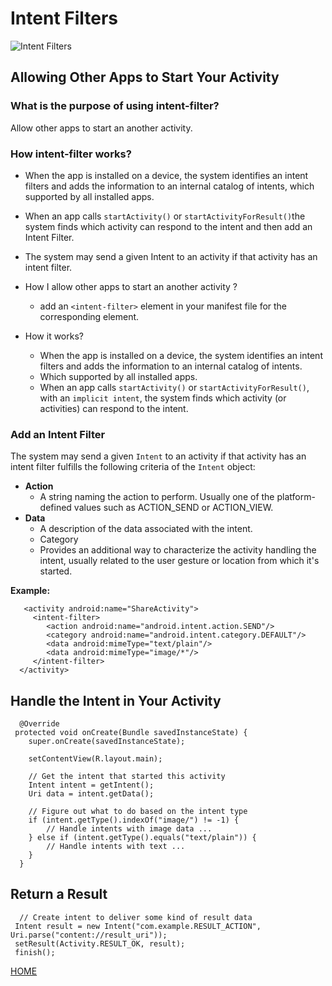 # **Intent Filters**

![Intent Filters](https://google-developer-training.github.io/android-developer-fundamentals-course-concepts-v2/images/2-3-c-implicit-intents/implicit-intent.png)

## **Allowing Other Apps to Start Your Activity**

### **What is the purpose of using intent-filter?**

Allow other apps to start an another activity.

### **How intent-filter works?**

* When the app is installed on a device, the system identifies an intent filters and adds the information to an internal catalog of intents, which supported by all installed apps.
* When an app calls `startActivity()` or `startActivityForResult()`the system finds which activity can respond to the intent and then add an Intent Filter.
* The system may send a given Intent to an activity if that activity has an intent filter.

* How I allow other apps to start an another  activity ?
  * add an `<intent-filter>` element in your manifest file for the corresponding <activity> element.
* How it works?
  * When the app is installed on a device, the system identifies an intent filters and adds the information to an internal catalog of intents.
  * Which supported by all installed apps.
  * When an app calls `startActivity()` or `startActivityForResult()`, with an `implicit intent`, the system finds which activity (or activities) can respond to the intent.

### **Add an Intent Filter**

The system may send a given `Intent` to an activity if that activity has an intent filter fulfills the following criteria of the `Intent` object:

* **Action**
  * A string naming the action to perform. Usually one of the platform-defined values such as ACTION_SEND or ACTION_VIEW.
* **Data**
  * A description of the data associated with the intent.
  * Category
  * Provides an additional way to characterize the activity handling the intent, usually related to the user gesture or location from which it's started.

**Example:**

```
   <activity android:name="ShareActivity">
     <intent-filter>
        <action android:name="android.intent.action.SEND"/>
        <category android:name="android.intent.category.DEFAULT"/>
        <data android:mimeType="text/plain"/>
        <data android:mimeType="image/*"/>
     </intent-filter>
  </activity>
```

## **Handle the Intent in Your Activity**

```
  @Override
 protected void onCreate(Bundle savedInstanceState) {
    super.onCreate(savedInstanceState);

    setContentView(R.layout.main);

    // Get the intent that started this activity
    Intent intent = getIntent();
    Uri data = intent.getData();

    // Figure out what to do based on the intent type
    if (intent.getType().indexOf("image/") != -1) {
        // Handle intents with image data ...
    } else if (intent.getType().equals("text/plain")) {
        // Handle intents with text ...
    }
  }
```

## **Return a Result**

```
  // Create intent to deliver some kind of result data
 Intent result = new Intent("com.example.RESULT_ACTION", Uri.parse("content://result_uri"));
 setResult(Activity.RESULT_OK, result);
 finish();
```

[HOME](https://malkhaleel88.github.io/reading-notes)